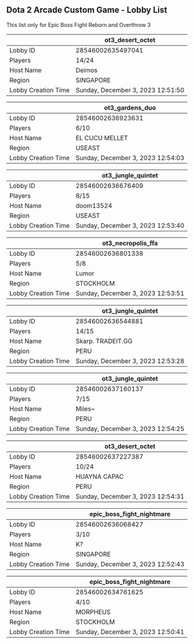 ## Dota 2 Arcade Custom Game - Lobby List

This list only for Epic Boss Fight Reborn and Overthrow 3

|  | ot3_desert_octet |
| ------ | ------ |
| Lobby ID | 28546002635497041 |
| Players | 14/24 |
| Host Name | Deimos |
| Region | SINGAPORE |
| Lobby Creation Time | Sunday, December 3, 2023 12:51:50 |


|  | ot3_gardens_duo |
| ------ | ------ |
| Lobby ID | 28546002636923631 |
| Players | 6/10 |
| Host Name | EL CUCU MELLET |
| Region | USEAST |
| Lobby Creation Time | Sunday, December 3, 2023 12:54:03 |


|  | ot3_jungle_quintet |
| ------ | ------ |
| Lobby ID | 28546002636676409 |
| Players | 8/15 |
| Host Name | doom13524 |
| Region | USEAST |
| Lobby Creation Time | Sunday, December 3, 2023 12:53:40 |


|  | ot3_necropolis_ffa |
| ------ | ------ |
| Lobby ID | 28546002636801338 |
| Players | 5/8 |
| Host Name | Lumor |
| Region | STOCKHOLM |
| Lobby Creation Time | Sunday, December 3, 2023 12:53:51 |


|  | ot3_jungle_quintet |
| ------ | ------ |
| Lobby ID | 28546002636544881 |
| Players | 14/15 |
| Host Name | Skarp. TRADEIT.GG |
| Region | PERU |
| Lobby Creation Time | Sunday, December 3, 2023 12:53:28 |


|  | ot3_jungle_quintet |
| ------ | ------ |
| Lobby ID | 28546002637160137 |
| Players | 7/15 |
| Host Name | Miles~ |
| Region | PERU |
| Lobby Creation Time | Sunday, December 3, 2023 12:54:25 |


|  | ot3_desert_octet |
| ------ | ------ |
| Lobby ID | 28546002637227387 |
| Players | 10/24 |
| Host Name | HUAYNA CAPAC |
| Region | PERU |
| Lobby Creation Time | Sunday, December 3, 2023 12:54:31 |


|  | epic_boss_fight_nightmare |
| ------ | ------ |
| Lobby ID | 28546002636068427 |
| Players | 3/10 |
| Host Name | K? |
| Region | SINGAPORE |
| Lobby Creation Time | Sunday, December 3, 2023 12:52:43 |


|  | epic_boss_fight_nightmare |
| ------ | ------ |
| Lobby ID | 28546002634761625 |
| Players | 4/10 |
| Host Name | MORPHEUS |
| Region | STOCKHOLM |
| Lobby Creation Time | Sunday, December 3, 2023 12:50:41 |


